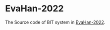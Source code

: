 # EvaHan-2022
The Source code of BIT system in [EvaHan-2022](https://circse.github.io/LT4HALA/2022/EvaHan).
